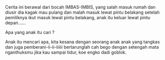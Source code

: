Cerita ini berawal dari bocah IMBAS-IMBIS, yang salah masuk rumah dan diusir
dia kagak mau pulang dan malah masuk lewat pintu belakang
setelah pemiliknya ikut masuk lewat pintu belakang, anak itu keluar lewat 
pintu depan......

Apa yang anak itu cari ?

Anak itu mencari apa,
kita kesana dengan seorang anak
anak yang tangkas
dan juga pemberani-ii-ii-iiiiii
bertarunglah cah bego
dengan setengah mata nganthuksmu
jika kau sampai tidur,
koe engko dadi goblok.
